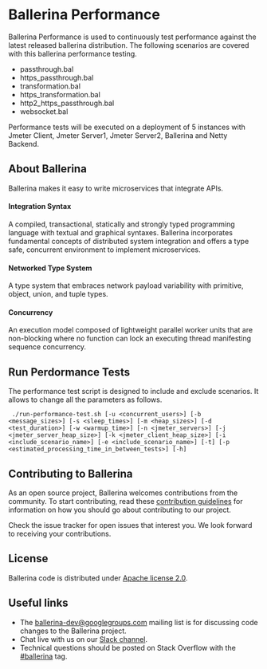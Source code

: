 # Ballerina Performance

Ballerina Performance is used to continuously test performance against the latest released ballerina distribution. The following scenarios are covered with this ballerina performance testing.

- passthrough.bal
- https_passthrough.bal
- transformation.bal
- https_transformation.bal
- http2_https_passthrough.bal
- websocket.bal

Performance tests will be executed on a deployment of 5 instances with Jmeter Client, Jmeter Server1, Jmeter Server2, Ballerina and Netty Backend.


## About Ballerina

Ballerina makes it easy to write microservices that integrate APIs.

#### Integration Syntax
A compiled, transactional, statically and strongly typed programming language with textual and graphical syntaxes. Ballerina incorporates fundamental concepts of distributed system integration and offers a type safe, concurrent environment to implement microservices.

#### Networked Type System
A type system that embraces network payload variability with primitive, object, union, and tuple types.

#### Concurrency
An execution model composed of lightweight parallel worker units that are non-blocking where no function can lock an executing thread manifesting sequence concurrency.

## Run Perdormance Tests

The performance test script is designed to include and exclude scenarios. It allows to change all the parameters as follows.

     ./run-performance-test.sh [-u <concurrent_users>] [-b <message_sizes>] [-s <sleep_times>] [-m <heap_sizes>] [-d <test_duration>] [-w <warmup_time>] [-n <jmeter_servers>] [-j <jmeter_server_heap_size>] [-k <jmeter_client_heap_size>] [-i <include_scenario_name>] [-e <include_scenario_name>] [-t] [-p <estimated_processing_time_in_between_tests>] [-h]


## Contributing to Ballerina

As an open source project, Ballerina welcomes contributions from the community. To start contributing, read these [contribution guidelines](https://github.com/ballerina-platform/ballerina-lang/blob/master/CONTRIBUTING.md) for information on how you should go about contributing to our project.

Check the issue tracker for open issues that interest you. We look forward to receiving your contributions.

## License

Ballerina code is distributed under [Apache license 2.0](https://github.com/ballerina-platform/ballerina-lang/blob/master/LICENSE).

## Useful links

* The ballerina-dev@googlegroups.com mailing list is for discussing code changes to the Ballerina project.
* Chat live with us on our [Slack channel](https://ballerina-platform.slack.com/).
* Technical questions should be posted on Stack Overflow with the [#ballerina](https://stackoverflow.com/questions/tagged/ballerina) tag.